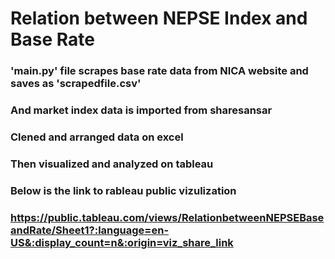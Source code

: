 # Relation between NEPSE Index and Base Rate
### 'main.py' file scrapes base rate data from NICA website and saves as 'scrapedfile.csv'
### And market index data is imported from sharesansar
### Clened and arranged data on excel
### Then visualized and analyzed on tableau
### Below is the link to rableau public vizulization
### https://public.tableau.com/views/RelationbetweenNEPSEBaseandRate/Sheet1?:language=en-US&:display_count=n&:origin=viz_share_link